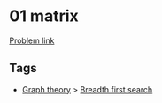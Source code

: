 # 01 matrix

[Problem link](https://leetcode.com/problems/01-matrix)

## Tags

* [Graph theory](/README.md#Graph_theory) > [Breadth first search](/README.md#Graph_theory-Breadth_first_search)
